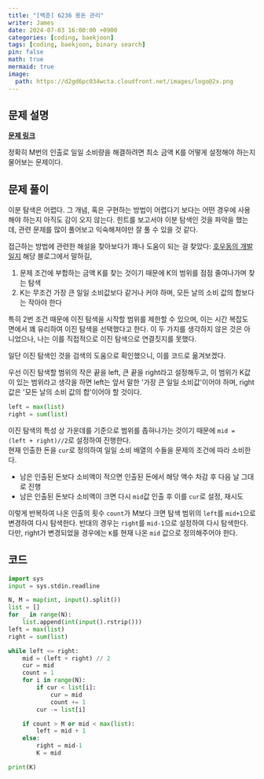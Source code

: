 ```yaml
---
title: "[백준] 6236 용돈 관리"
writer: James
date: 2024-07-03 16:00:00 +0900
categories: [coding, baekjoon]
tags: [coding, baekjoon, binary search]
pin: false
math: true
mermaid: true
image:
  path: https://d2gd6pc034wcta.cloudfront.net/images/logo@2x.png
---
```


## 문제 설명

<b>[문제 링크](https://www.acmicpc.net/problem/20006)</b>  

정확히 M번의 인출로 일일 소비량을 해결하려면 최소 금액 K를 어떻게 설정해야 하는지 물어보는 문제이다.  

## 문제 풀이

이분 탐색은 어렵다. 그 개념, 혹은 구현하는 방법이 어렵다기 보다는 어떤 경우에 사용해야 하는지 아직도 감이 오지 않는다. 힌트를 보고서야 이분 탐색인 것을 파악을 했는데, 관련 문제를 많이 풀어보고 익숙해져야만 잘 풀 수 있을 것 같다.  

접근하는 방법에 관련한 해설을 찾아보다가 꽤나 도움이 되는 걸 찾았다: [호우동의 개발일지](https://howudong.tistory.com/4)
해당 블로그에서 말하길, 

1. 문제 조건에 부합하는 금액 K를 찾는 것이기 때문에 K의 범위를 점점 줄여나가며 찾는 탐색
2. K는 무조건 가장 큰 일일 소비값보다 같거나 커야 하며, 모든 날의 소비 값의 합보다는 작아야 한다

특히 2번 조건 때문에 이진 탐색을 시작할 범위를 제한할 수 있으며, 이는 시간 복잡도 면에서 꽤 유리하여 이진 탐색을 선택했다고 한다. 이 두 가지를 생각하지 않은 것은 아니었으나, 나는 이를 직접적으로 이진 탐색으로 연결짓지를 못했다.

일단 이진 탐색인 것을 검색의 도움으로 확인했으니, 이를 코드로 옮겨보겠다.  

우선 이진 탐색할 범위의 작은 끝을 left, 큰 끝을 right라고 설정해두고, 이 범위가 K값이 있는 범위라고 생각을 하면 left는 앞서 말한 '가장 큰 일일 소비값'이어야 하며, right값은 '모든 날의 소비 값의 합'이어야 할 것이다. 

```python
left = max(list)
right = sum(list)
```

이진 탐색의 특성 상 가운데를 기준으로 범위를 좁혀나가는 것이기 때문에 `mid = (left + right)//2`로 설정하여 진행한다.  
현재 인출한 돈을 `cur`로 정의하여 일일 소비 배열의 수들을 문제의 조건에 따라 소비한다.  

- 남은 인출된 돈보다 소비액이 적으면 인출된 돈에서 해당 액수 차감 후 다음 날 그대로 진행 
- 남은 인출된 돈보다 소비액이 크면 다시 `mid`값 인출 후 이를 `cur`로 설정, 재시도  

이렇게 반복하여 나온 인출의 횟수 `count`가 M보다 크면 탐색 범위의 `left`를 `mid+1`으로 변경하여 다시 탐색한다. 반대의 경우는 `right`를 `mid-1`으로 설정하여 다시 탐색한다. 다만, right가 변경되었을 경우에는 `K`를 현재 나온 `mid` 값으로 정의해주어야 한다.  

## 코드 

```python
import sys
input = sys.stdin.readline

N, M = map(int, input().split())
list = []
for _ in range(N):
    list.append(int(input().rstrip()))
left = max(list)
right = sum(list)

while left <= right:
    mid = (left + right) // 2
    cur = mid
    count = 1  
    for i in range(N):
        if cur < list[i]:
            cur = mid
            count += 1
        cur -= list[i]

    if count > M or mid < max(list):
        left = mid + 1
    else: 
        right = mid-1
        K = mid

print(K)
```